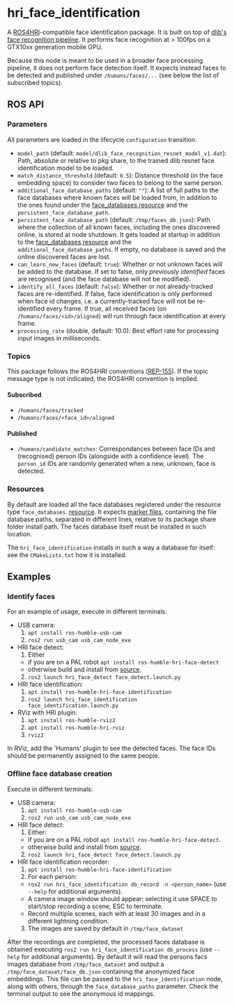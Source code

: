hri_face_identification
=======================

A [ROS4HRI](https://wiki.ros.org/hri)-compatible face identification package.
It is built on top of
[dlib's face recognition pipeline](http://blog.dlib.net/2017/02/high-quality-face-recognition-with-deep.html).
It performs face recognition at > 100fps on a GTX10xx generation mobile GPU.

Because this node is meant to be used in a broader face processing pipeline,
it does not perform face detection itself.
It expects instead faces to be detected and published under `/humans/faces/...`
(see below the list of subscribed topics).

## ROS API

### Parameters

All parameters are loaded in the lifecycle `configuration` transition.

- `model_path` (default: `model/dlib_face_recognition_resnet_model_v1.dat`):
  Path, absolute or relative to pkg share, to the trained dlib resnet face identification model to be loaded.
- `match_distance_threshold` (default: `0.5`):
  Distance threshold (in the face embedding space) to consider two faces to belong to the same person.
- `additional_face_database_paths` (default: `""`):
  A list of full paths to the face databases where known faces will be loaded from,
  in addition to the ones found under the [face_databases resource](#resources) and the `persistent_face_database_path`.
- `persistent_face_database_path` (default: `/tmp/faces_db.json`):
  Path where the collection of all known faces, including the ones discovered online, is stored at node shutdown.
  It gets loaded at startup in addition to the [face_databases resource](#resources) and the `additional_face_database_paths`.
  If empty, no database is saved and the online discovered faces are lost.
- `can_learn_new_faces` (default: `true`):
  Whether or not unknown faces will be added to the database.
  If set to false, only *previously identified* faces are recognised (and the face database will not be modified).
- `identify_all_faces` (default: `false`):
  Whether or not already-tracked faces are re-identified.
  If false, face identification is only performed when face id changes,
  i.e. a currently-tracked face will not be re-identified every frame.
  If true, all received faces (on `/humans/faces/<id>/aligned`) will run through face identification at every frame.
- `processing_rate` (double, default: 10.0):
  Best effort rate for processing input images in milliseconds.

### Topics

This package follows the ROS4HRI conventions ([REP-155](https://www.ros.org/reps/rep-0155.html)).
If the topic message type is not indicated, the ROS4HRI convention is implied.

#### Subscribed

- `/humans/faces/tracked`
- `/humans/faces/<face_id>/aligned`

#### Published

- `/humans/candidate_matches`:
  Correspondances between face IDs and (recognised) person IDs (alongside with a confidence level). 
  The `person_id` IDs are randomly generated when a new, unknown, face is detected.

### Resources

By default are loaded all the face databases registered under the resource type `face_databases`.
[resource](https://github.com/ament/ament_cmake/blob/master/ament_cmake_core/doc/resource_index.md).
It expects [marker files](https://github.com/ament/ament_cmake/blob/master/ament_cmake_core/doc/resource_index.md#marker-files),
containing the file database paths, separated in different lines, relative to its package share folder install path.
The faces database itself must be installed in such location.

The `hri_face_identification` installs in such a way a database for itself:
see the `CMakeLists.txt` how it is installed.

## Examples

### Identify faces

For an example of usage, execute in different terminals:
- USB camera:
  1. `apt install ros-humble-usb-cam`
  2. `ros2 run usb_cam usb_cam_node_exe`
- HRI face detect:
  1. Either
    - if you are on a PAL robot `apt install ros-humble-hri-face-detect`
    - otherwise build and install from [source](https://github.com/ros4hri/hri_face_detect).
  2. `ros2 launch hri_face_detect face_detect.launch.py`
- HRI face identification:
  1. `apt install ros-humble-hri-face-identification`
  2. `ros2 launch hri_face_identification face_identification.launch.py`
- RViz with HRI plugin:
  1. `apt install ros-humble-rviz2`
  1. `apt install ros-humble-hri-rviz`
  2. `rviz2`

In RViz, add the 'Humans' plugin to see the detected faces.
The face IDs should be permanently assigned to the same people.

### Offline face database creation

Execute in different terminals:
- USB camera:
  1. `apt install ros-humble-usb-cam`
  2. `ros2 run usb_cam usb_cam_node_exe`
- HRI face detect:
  1. Either:
    - if you are on a PAL robot `apt install ros-humble-hri-face-detect`.
    - otherwise build and install from [source](https://github.com/ros4hri/hri_face_detect).
  2. `ros2 launch hri_face_detect face_detect.launch.py`
- HRI face identification recorder:
  1. `apt install ros-humble-hri-face-identification`
  2. For each person:
    - `ros2 run hri_face_identification db_record -n <person_name>` (use `--help` for additional arguments).
    - A camera image window should appear; selecting it use SPACE to start/stop recording a scene, ESC to terminate.
    - Record multiple scenes, each with at least 30 images and in a different lightning condition.
  3. The images are saved by default in `/tmp/face_dataset`

After the recordings are completed, the processed faces database is obtained executing
`ros2 run hri_face_identification db_process` (use `--help` for additional arguments).
By default it will read the persons facs images database from `/tmp/face_dataset` and
output a `/tmp/face_dataset/face_db.json` containing the anonymized face embeddings.
This file can be passed to the `hri_face_identification` node, along with others, through the `face_database_paths` parameter.
Check the terminal output to see the anonymous id mappings.
